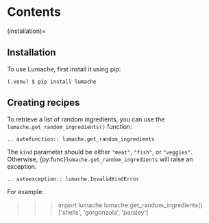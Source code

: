 # Contents

(installation)=

## Installation

To use Lumache, first install it using pip:

```console
(.venv) $ pip install lumache
```

## Creating recipes

To retrieve a list of random ingredients,
you can use the `lumache.get_random_ingredients()` function:

```{eval-rst}
.. autofunction:: lumache.get_random_ingredients
```

The `kind` parameter should be either `"meat"`, `"fish"`,
or `"veggies"`. Otherwise, {py:func}`lumache.get_random_ingredients`
will raise an exception.

```{eval-rst}
.. autoexception:: lumache.InvalidKindError
```

For example:

>>> import lumache
>>> lumache.get_random_ingredients()
\['shells', 'gorgonzola', 'parsley'\]

